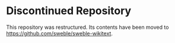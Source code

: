 # Discontinued Repository
This repository was restructured. Its contents have been moved to https://github.com/sweble/sweble-wikitext.
